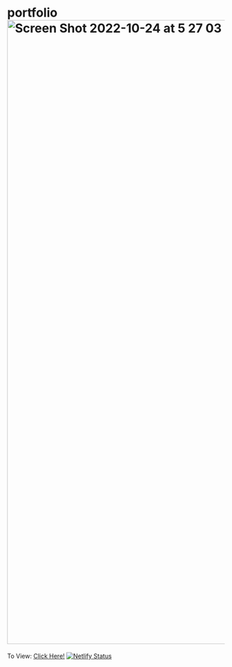 # portfolio<img width="1440" alt="Screen Shot 2022-10-24 at 5 27 03 PM" src="https://user-images.githubusercontent.com/83311317/197632904-166237e9-f382-4452-965d-a4ab831b6d5e.png">
To View: <a href="https://jcheng01.github.io/portfolio/justincheng">Click Here!</a>
[![Netlify Status](https://api.netlify.com/api/v1/badges/f1c66aee-5599-420e-b278-6ebea3fa7be7/deploy-status)](https://app.netlify.com/sites/classy-mochi-1ffeed/deploys)
